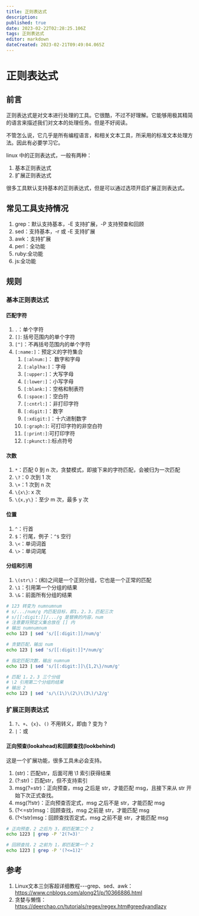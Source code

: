 ```yaml
---
title: 正则表达式
description: 
published: true
date: 2023-02-22T02:28:25.106Z
tags: 正则表达式
editor: markdown
dateCreated: 2023-02-21T09:49:04.065Z
---
```


# 正则表达式

## 前言

正则表达式是对文本进行处理的工具。它很酷，不过不好理解。它能够用极其精简的语言来描述我们对文本的处理任务。但是不好阅读。

不管怎么说，它几乎是所有编程语言，和相关文本工具，所采用的标准文本处理方法。因此有必要学习它。

linux 中的正则表达式，一般有两种：

1. 基本正则表达式
2. 扩展正则表达式

很多工具默认支持基本的正则表达式，但是可以通过选项开启扩展正则表达式。

## 常见工具支持情况

1. grep：默认支持基本，-E 支持扩展，-P 支持预查和回顾
2. sed：支持基本，-r 或 -E 支持扩展
3. awk：支持扩展
4. perl：全功能
5. ruby:全功能
6. js:全功能

## 规则

### 基本正则表达式

#### 匹配字符

1. `.`：单个字符
2. `[]`: 括号范围内的单个字符
3. `[^]`：不再括号范围内的单个字符
4. `[:name:]`：预定义的字符集合
   1. `[:alnum:]`： 数字和字母
   2. `[:alplha:]`：字母
   3. `[:upper:]`：大写字母
   4. `[:lower:]`：小写字母
   5. `[:blank:]`：空格和制表符
   6. `[:space:]`：空白符
   7. `[:cntrl:]`：非打印字符
   8. `[:digit:]`：数字
   9. `[:xdigit:]`：十六进制数字
   10. `[:graph:]`: 可打印字符的非空白符
   11. `[:print:]`:可打印字符
   12. `[:pkunct:]`:标点符号

#### 次数

1. `*`：匹配 0 到 n 次，贪婪模式，即接下来的字符匹配，会被归为一次匹配
2. `\?`：0 次到 1 次
3. `\+`：1 次到 n 次
4. `\{x\}`: x 次
5. `\{x,y\}`：至少 m 次，最多 y 次

#### 位置

1. `^`：行首
2. `$`：行尾，例子：`^$` 空行
3. `\<`：单词词首
4. `\>`：单词词尾

#### 分组和引用

1. `\(str\)`：\(和\)之间是一个正则分组，它也是一个正常的匹配
2. `\1`：引用第一个分组的结果
3. `\&`：前面所有分组的结果


```bash
# 123 转变为 numnumnum
# s/.../num/g 内匹配目标，即1，2，3，匹配三次
# s/[[:digit:]]/.../g 是替换的内容，num
# 注意要将预定义集合放在 [] 内
# 输出 numnumnum
echo 123 | sed 's/[[:digit:]]/num/g'

# 贪婪匹配，输出 num
echo 123 | sed 's/[[:digit:]]*/num/g'

# 指定匹配次数，输出 numnum
echo 123 | sed 's/[[:digit:]]\{1,2\}/num/g'

# 匹配 1，2，3 三个分组
# \2 引用第二个分组的结果
# 输出 2
echo 123 | sed 's/\(1\)\(2\)\(3\)/\2/g'
```

### 扩展正则表达式

1. `?`、`+`、`{x}`、`()` 不用转义，即由 \? 变为 ?
2. `|`：或

#### 正向预查(lookahead)和回顾查找(lookbehind)

这是一个扩展功能，很多工具未必会支持。

1. (str)：匹配str，后面可用 \1 索引获得结果
2. (?:str)：匹配str，但不支持索引
3. msg(?=str)：正向预查，msg 之后是 str，才能匹配 msg，且接下来从 str 开始下次正式查找。
4. msg(?!str)：正向预查否定式，msg 之后不是 str，才能匹配 msg
5. (?<=str)msg：回顾查找，msg 之前是 str，才能匹配 msg
6. (?<!str)msg：回顾查找否定式，msg 之前不是 str，才能匹配 msg

```bash
# 正向预查，2 之后为 3，即匹配第二个 2 
echo 1223 | grep -P '2(?=3)'

# 回顾查找，2 之前为 1，即匹配第一个 2
echo 1223 | grep -P '(?<=1)2'
```

## 参考

1. Linux文本三剑客超详细教程---grep、sed、awk：<https://www.cnblogs.com/along21/p/10366886.html>
2. 贪婪与懒惰：<https://deerchao.cn/tutorials/regex/regex.htm#greedyandlazy>